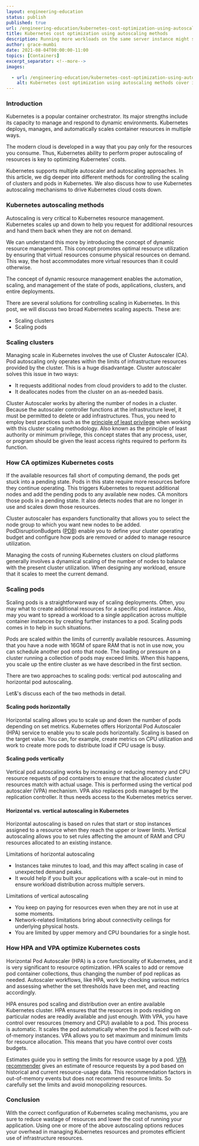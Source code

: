 ```yaml
---
layout: engineering-education
status: publish
published: true 
url: /engineering-education/kubernetes-cost-optimization-using-autoscaling-methods/
title: Kubernetes cost optimization using autoscaling methods
description: Running more workloads on the same server instance might seem more cost-effective. But tracking which projects or teams generate Kubernetes costs is challenging.
author: grace-mumbi
date: 2021-08-04T00:00:00-11:00
topics: [Containers]
excerpt_separator: <!--more-->
images:

  - url: /engineering-education/kubernetes-cost-optimization-using-autoscaling-methods/hero.png
    alt: Kubernetes cost optimization using autoscaling methods cover image 
---
```


### Introduction
Kubernetes is a popular container orchestrator. Its major strengths include its capacity to manage and respond to dynamic environments. Kubernetes deploys, manages, and automatically scales container resources in multiple ways.

The modern cloud is developed in a way that you pay only for the resources you consume. Thus, Kubernetes ability to perform proper autoscaling of resources is key to optimizing Kubernetes' costs.

Kubernetes supports multiple autoscaler and autoscaling approaches. In this article, we dig deeper into different methods for controlling the scaling of clusters and pods in Kubernetes. We also discuss how to use Kubernetes autoscaling mechanisms to drive Kubernetes cloud costs down.

### Kubernetes autoscaling methods

Autoscaling is very critical to Kubernetes resource management. Kubernetes scales up and down to help you request for additional resources and hand them back when they are not on demand.

We can understand this more by introducing the concept of dynamic resource management. This concept promotes optimal resource utilization by ensuring that virtual resources consume physical resources on demand. This way, the host accommodates more virtual resources than it could otherwise.

The concept of dynamic resource management enables the automation, scaling, and management of the state of pods, applications, clusters, and entire deployments.

There are several solutions for controlling scaling in Kubernetes. In this post, we will discuss two broad Kubernetes scaling aspects. These are:

- Scaling clusters
- Scaling pods

### Scaling clusters

Managing scale in Kubernetes involves the use of Cluster Autoscaler (CA). Pod autoscaling only operates within the limits of infrastructure resources provided by the cluster. This is a huge disadvantage. Cluster autoscaler solves this issue in two ways:

- It requests additional nodes from cloud providers to add to the cluster.
- It deallocates nodes from the cluster on an as-needed basis.

Cluster Autoscaler works by altering the number of nodes in a cluster. Because the autoscaler controller functions at the infrastructure level, it must be permitted to delete or add infrastructures. Thus, you need to employ best practices such as the [principle of least privilege](https://digitalguardian.com/blog/what-principle-least-privilege-polp-best-practice-information-security-and-compliance#) when working with this cluster scaling methodology. Also known as the principle of least authority or minimum privilege, this concept states that any process, user, or program should be given the least access rights required to perform its function.

### How CA optimizes Kubernetes costs

If the available resources fall short of computing demand, the pods get stuck into a pending state. Pods in this state require more resources before they continue operating. This triggers Kubernetes to request additional nodes and add the pending pods to any available new nodes. CA monitors those pods in a pending state. It also detects nodes that are no longer in use and scales down those resources.

Cluster autoscaler has expanders functionality that allows you to select the node group to which you want new nodes to be added. PodDisruptionBudgets ([PDB](https://kubernetes.io/docs/tasks/run-application/configure-pdb/)) enable you to define your cluster operating budget and configure how pods are removed or added to manage resource utilization.

Managing the costs of running Kubernetes clusters on cloud platforms generally involves a dynamical scaling of the number of nodes to balance with the present cluster utilization. When designing any workload, ensure that it scales to meet the current demand.

### Scaling pods

Scaling pods is a straightforward way of scaling deployments. Often, you may what to create additional resources for a specific pod instance. Also, may you want to spread a workload to a single application across multiple container instances by creating further instances to a pod. Scaling pods comes in to help in such situations.

Pods are scaled within the limits of currently available resources. Assuming that you have a node with 16GM of spare RAM that is not in use now, you can schedule another pod onto that node. The loading or pressure on a cluster running a collection of pods may exceed limits. When this happens, you scale up the entire cluster as we have described in the first section.

There are two approaches to scaling pods: vertical pod autoscaling and horizontal pod autoscaling.

Let&'s discuss each of the two methods in detail.

#### Scaling pods horizontally

Horizontal scaling allows you to scale up and down the number of pods depending on set metrics. Kubernetes offers Horizontal Pod Autoscaler (HPA) service to enable you to scale pods horizontally. Scaling is based on the target value. You can, for example, create metrics on CPU utilization and work to create more pods to distribute load if CPU usage is busy.

#### Scaling pods vertically

Vertical pod autoscaling works by increasing or reducing memory and CPU resource requests of pod containers to ensure that the allocated cluster resources match with actual usage. This is performed using the vertical pod autoscaler (VPA) mechanism. VPA also replaces pods managed by the replication controller. It thus needs access to the Kubernetes metrics server.

#### Horizontal vs. vertical autoscaling in Kubernetes

Horizontal autoscaling is based on rules that start or stop instances assigned to a resource when they reach the upper or lower limits. Vertical autoscaling allows you to set rules affecting the amount of RAM and CPU resources allocated to an existing instance.

Limitations of horizontal autoscaling

- Instances take minutes to load, and this may affect scaling in case of unexpected demand peaks.
- It would help if you built your applications with a scale-out in mind to ensure workload distribution across multiple servers.

Limitations of vertical autoscaling

- You keep on paying for resources even when they are not in use at some moments.
- Network-related limitations bring about connectivity ceilings for underlying physical hosts.
- You are limited by upper memory and CPU boundaries for a single host.

### How HPA and VPA optimize Kubernetes costs

Horizontal Pod Autoscaler (HPA) is a core functionality of Kubernetes, and it is very significant to resource optimization. HPA scales to add or remove pod container collections, thus changing the number of pod replicas as needed. Autoscaler workflows, like HPA, work by checking various metrics and assessing whether the set thresholds have been met, and reacting accordingly.

HPA ensures pod scaling and distribution over an entire available Kubernetes cluster. HPA ensures that the resources in pods residing on particular nodes are readily available and just enough. With VPA, you have control over resources (memory and CPU) available to a pod. This process is automatic. It scales the pod automatically when the pod is faced with out-of-memory instances. VPA allows you to set maximum and minimum limits for resource allocation. This means that you have control over costs budgets.

Estimates guide you in setting the limits for resource usage by a pod. [VPA recommender](https://github.com/kubernetes/autoscaler/blob/master/vertical-pod-autoscaler/pkg/recommender/README.md) gives an estimate of resource requests by a pod based on historical and current resource-usage data. This recommendation factors in out-of-memory events but does not recommend resource limits. So carefully set the limits and avoid monopolizing resources.

### Conclusion

With the correct configuration of Kubernetes scaling mechanisms, you are sure to reduce wastage of resources and lower the cost of running your application. Using one or more of the above autoscaling options reduces your overhead in managing Kubernetes resources and promotes efficient use of infrastructure resources.

